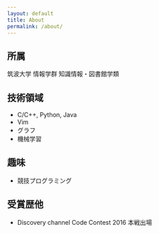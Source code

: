 ```yaml
---
layout: default
title: About
permalink: /about/
---
```


## 所属

筑波大学 情報学群 知識情報・図書館学類

## 技術領域

- C/C++, Python, Java
- Vim
- グラフ
- 機械学習

## 趣味
- 競技プログラミング

## 受賞歴他
- Discovery channel Code Contest 2016 本戦出場

